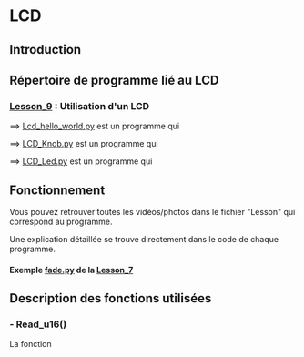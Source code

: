 # LCD

## Introduction



## Répertoire de programme lié au LCD

### [Lesson_9](Lesson_9) : Utilisation d'un LCD

  ==> [Lcd_hello_world.py](Lesson_9/Lcd_hello_world.py) est un programme qui 
  
  ==> [LCD_Knob.py](Lesson_9/LCD_Knob.py) est un programme qui 

  ==> [LCD_Led.py](Lesson_9/LCD_Led.py) est un programme qui 
  
  
## Fonctionnement

Vous pouvez retrouver toutes les vidéos/photos dans le fichier "Lesson" qui correspond au programme.

Une explication détaillée se trouve directement dans le code de chaque programme.

#### Exemple [fade.py](Lesson_7/fade.py) de la [Lesson_7](Lesson_7)



## Description des fonctions utilisées

### - Read_u16()

La fonction 




